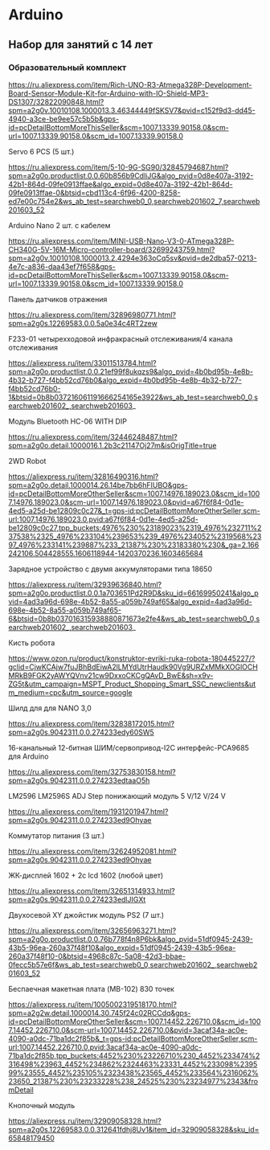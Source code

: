 # Arduino
## Набор для занятий с 14 лет

### Образовательный комплект

https://ru.aliexpress.com/item/Rich-UNO-R3-Atmega328P-Development-Board-Sensor-Module-Kit-for-Arduino-with-IO-Shield-MP3-DS1307/32822090848.html?spm=a2g0v.10010108.1000013.3.46344449fSKSV7&pvid=c152f9d3-dd45-4940-a3ce-be9ee57c5b5b&gps-id=pcDetailBottomMoreThisSeller&scm=1007.13339.90158.0&scm-url=1007.13339.90158.0&scm_id=1007.13339.90158.0

Servo 6 PCS (5 шт.)

https://ru.aliexpress.com/item/5-10-9G-SG90/32845794687.html?spm=a2g0o.productlist.0.0.60b856b9CdliJG&algo_pvid=0d8e407a-3192-42b1-864d-09fe0913ffae&algo_expid=0d8e407a-3192-42b1-864d-09fe0913ffae-0&btsid=cbd113c4-6f96-4200-8258-ed7e00c754e2&ws_ab_test=searchweb0_0,searchweb201602_7,searchweb201603_52

Arduino Nano 2 шт. с кабелем

https://ru.aliexpress.com/item/MINI-USB-Nano-V3-0-ATmega328P-CH340G-5V-16M-Micro-controller-board/32699243759.html?spm=a2g0v.10010108.1000013.2.4294e363oCq5sv&pvid=de2dba57-0213-4e7c-a836-daa43ef7f658&gps-id=pcDetailBottomMoreThisSeller&scm=1007.13339.90158.0&scm-url=1007.13339.90158.0&scm_id=1007.13339.90158.0

Панель датчиков  отражения

https://ru.aliexpress.com/item/32896980771.html?spm=a2g0s.12269583.0.0.5a0e34c4RT2zew

F233-01 четырехходовой инфракрасный отслеживания/4 канала отслеживания

https://aliexpress.ru/item/33011513784.html?spm=a2g0o.productlist.0.0.21ef99f8ukqzs9&algo_pvid=4b0bd95b-4e8b-4b32-b727-f4bb52cd76b0&algo_expid=4b0bd95b-4e8b-4b32-b727-f4bb52cd76b0-1&btsid=0b8b037216061191666254165e3922&ws_ab_test=searchweb0_0,searchweb201602_,searchweb201603_

Модуль Bluetooth HC-06 WITH DIP

https://ru.aliexpress.com/item/32446248487.html?spm=a2g0o.detail.1000016.1.2b3c21147Oj27m&isOrigTitle=true

2WD Robot

https://aliexpress.ru/item/32816490316.html?spm=a2g0o.detail.1000014.26.14be7bb6hFIUBO&gps-id=pcDetailBottomMoreOtherSeller&scm=1007.14976.189023.0&scm_id=1007.14976.189023.0&scm-url=1007.14976.189023.0&pvid=a67f6f84-0d1e-4ed5-a25d-be12809c0c27&_t=gps-id:pcDetailBottomMoreOtherSeller,scm-url:1007.14976.189023.0,pvid:a67f6f84-0d1e-4ed5-a25d-be12809c0c27,tpp_buckets:4976%230%23189023%2319_4976%232711%237538%2325_4976%233104%239653%239_4976%234052%2319568%2397_4976%233141%239887%233_21387%230%23183380%230&_ga=2.166242106.504428555.1606118944-1420370236.1603465684

Зарядное устройство с двумя аккумуляторами типа 18650

https://aliexpress.ru/item/32939636840.html?spm=a2g0o.productlist.0.0.1a703651Pd2R9D&sku_id=66169950241&algo_pvid=4ad3a96d-698e-4b52-8a55-a059b749af65&algo_expid=4ad3a96d-698e-4b52-8a55-a059b749af65-6&btsid=0b8b037016315938880871673e2fe4&ws_ab_test=searchweb0_0,searchweb201602_,searchweb201603_

Кисть робота

https://www.ozon.ru/product/konstruktor-evriki-ruka-robota-180445227/?gclid=CjwKCAjw7fuJBhBdEiwA2lLMYdUtrHaudk90Vg9URZxMMkXOGlOCHMRkB9FGK2yAWYQVnv21cw9DxxoCKCgQAvD_BwE&sh=x9v-ZG5t&utm_campaign=MSPT_Product_Shopping_Smart_SSC_newclients&utm_medium=cpc&utm_source=google

Шилд для для NANO 3,0

https://ru.aliexpress.com/item/32838172015.html?spm=a2g0s.9042311.0.0.274233edy60SW5

16-канальный 12-битная ШИМ/сервопривод-I2C интерфейс-PCA9685 для Arduino


https://ru.aliexpress.com/item/32753830158.html?spm=a2g0s.9042311.0.0.274233edtaaO5h

LM2596 LM2596S ADJ Step понижающий модуль 5 V/12 V/24 V

https://ru.aliexpress.com/item/1931201947.html?spm=a2g0s.9042311.0.0.274233ed9Ohyae

Коммутатор питания (3 шт.)

https://ru.aliexpress.com/item/32624952081.html?spm=a2g0s.9042311.0.0.274233ed9Ohyae

ЖК-дисплей 1602 + 2c lcd 1602 (любой цвет)

https://ru.aliexpress.com/item/32651314933.html?spm=a2g0s.9042311.0.0.274233edlJIGXt

Двухосевой XY джойстик модуль PS2 (7 шт.)

https://ru.aliexpress.com/item/32656963271.html?spm=a2g0o.productlist.0.0.76b778f4n8P6bk&algo_pvid=51df0945-2439-43b5-96ea-260a37f48f10&algo_expid=51df0945-2439-43b5-96ea-260a37f48f10-0&btsid=4968c87c-5a08-42d3-bbae-0fecc5b57e6f&ws_ab_test=searchweb0_0,searchweb201602_,searchweb201603_52

Беспаечная макетная плата (MB-102) 830 точек

https://aliexpress.ru/item/1005002319518170.html?spm=a2g2w.detail.1000014.30.745f24c02RCCdq&gps-id=pcDetailBottomMoreOtherSeller&scm=1007.14452.226710.0&scm_id=1007.14452.226710.0&scm-url=1007.14452.226710.0&pvid=3acaf34a-ac0e-4090-a0dc-71ba1dc2f85b&_t=gps-id:pcDetailBottomMoreOtherSeller,scm-url:1007.14452.226710.0,pvid:3acaf34a-ac0e-4090-a0dc-71ba1dc2f85b,tpp_buckets:4452%230%23226710%230_4452%233474%2316498%23963_4452%234862%2324463%23331_4452%233098%239599%23555_4452%235105%2323438%23565_4452%233564%2316062%23650_21387%230%23233228%238_24525%230%23234977%2343&fromDetail

Кнопочный модуль

https://aliexpress.ru/item/32909058328.html?spm=a2g0s.12269583.0.0.312641fdhj8Uv1&item_id=32909058328&sku_id=65848179450

